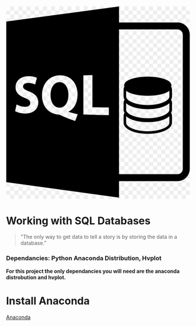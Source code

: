 ![SQL Image](images/sql_logo.jpg)
# Working with SQL Databases

>"The only way to get data to tell a story is by storing the data in a database."

### Dependancies: Python Anaconda Distribution, Hvplot
**For this project the only dependancies you will need are the anaconda distrobution and hvplot.**

# Install Anaconda
[Anaconda](https://www.anaconda.com/)
